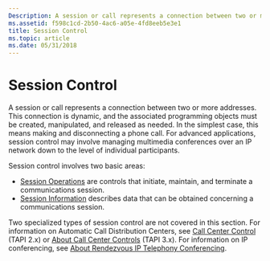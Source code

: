 ```yaml
---
Description: A session or call represents a connection between two or more addresses.
ms.assetid: f598c1cd-2b50-4ac6-a05e-4fd8eeb5e3e1
title: Session Control
ms.topic: article
ms.date: 05/31/2018
---
```


# Session Control

A session or call represents a connection between two or more addresses. This connection is dynamic, and the associated programming objects must be created, manipulated, and released as needed. In the simplest case, this means making and disconnecting a phone call. For advanced applications, session control may involve managing multimedia conferences over an IP network down to the level of individual participants.

Session control involves two basic areas:

-   [Session Operations](session-operations-ovr.md) are controls that initiate, maintain, and terminate a communications session.
-   [Session Information](session-information-ovr.md) describes data that can be obtained concerning a communications session.

Two specialized types of session control are not covered in this section. For information on Automatic Call Distribution Centers, see [Call Center Control](./call-center-control.md) (TAPI 2.x) or [About Call Center Controls](about-call-center-controls.md) (TAPI 3.x). For information on IP conferencing, see [About Rendezvous IP Telephony Conferencing](about-rendezvous-ip-telephony-conferencing.md).

 

 